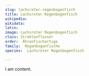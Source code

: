 ```yaml
---
slug: lachsroter-regenbogenfisch
title: Lachsroter Regenbogenfisch
wikipedia: 
wikidata: 
latin:
image: Lachsroter Regenbogenfisch
class: Strahlenflosser
order:  Ährenfischartige
family:  Regenbogenfische
species:  Lachsroter Regenbogenfisch

---
```


I am content.
